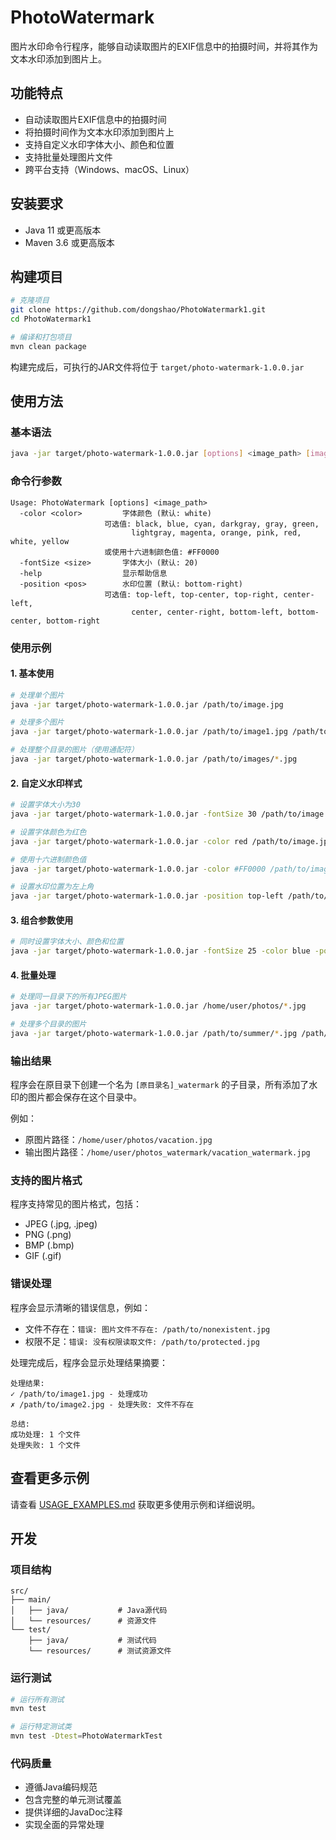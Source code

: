 # PhotoWatermark

图片水印命令行程序，能够自动读取图片的EXIF信息中的拍摄时间，并将其作为文本水印添加到图片上。

## 功能特点

- 自动读取图片EXIF信息中的拍摄时间
- 将拍摄时间作为文本水印添加到图片上
- 支持自定义水印字体大小、颜色和位置
- 支持批量处理图片文件
- 跨平台支持（Windows、macOS、Linux）

## 安装要求

- Java 11 或更高版本
- Maven 3.6 或更高版本

## 构建项目

```bash
# 克隆项目
git clone https://github.com/dongshao/PhotoWatermark1.git
cd PhotoWatermark1

# 编译和打包项目
mvn clean package
```

构建完成后，可执行的JAR文件将位于 `target/photo-watermark-1.0.0.jar`

## 使用方法

### 基本语法
```bash
java -jar target/photo-watermark-1.0.0.jar [options] <image_path> [image_path2] [image_path3] ...
```

### 命令行参数

```
Usage: PhotoWatermark [options] <image_path>
  -color <color>         字体颜色 (默认: white)
                     可选值: black, blue, cyan, darkgray, gray, green,
                           lightgray, magenta, orange, pink, red, white, yellow
                     或使用十六进制颜色值: #FF0000
  -fontSize <size>       字体大小 (默认: 20)
  -help                  显示帮助信息
  -position <pos>        水印位置 (默认: bottom-right)
                     可选值: top-left, top-center, top-right, center-left,
                           center, center-right, bottom-left, bottom-center, bottom-right
```

### 使用示例

#### 1. 基本使用
```bash
# 处理单个图片
java -jar target/photo-watermark-1.0.0.jar /path/to/image.jpg

# 处理多个图片
java -jar target/photo-watermark-1.0.0.jar /path/to/image1.jpg /path/to/image2.jpg /path/to/image3.jpg

# 处理整个目录的图片（使用通配符）
java -jar target/photo-watermark-1.0.0.jar /path/to/images/*.jpg
```

#### 2. 自定义水印样式
```bash
# 设置字体大小为30
java -jar target/photo-watermark-1.0.0.jar -fontSize 30 /path/to/image.jpg

# 设置字体颜色为红色
java -jar target/photo-watermark-1.0.0.jar -color red /path/to/image.jpg

# 使用十六进制颜色值
java -jar target/photo-watermark-1.0.0.jar -color #FF0000 /path/to/image.jpg

# 设置水印位置为左上角
java -jar target/photo-watermark-1.0.0.jar -position top-left /path/to/image.jpg
```

#### 3. 组合参数使用
```bash
# 同时设置字体大小、颜色和位置
java -jar target/photo-watermark-1.0.0.jar -fontSize 25 -color blue -position top-left /path/to/image.jpg
```

#### 4. 批量处理
```bash
# 处理同一目录下的所有JPEG图片
java -jar target/photo-watermark-1.0.0.jar /home/user/photos/*.jpg

# 处理多个目录的图片
java -jar target/photo-watermark-1.0.0.jar /path/to/summer/*.jpg /path/to/winter/*.jpg
```

### 输出结果

程序会在原目录下创建一个名为 `[原目录名]_watermark` 的子目录，所有添加了水印的图片都会保存在这个目录中。

例如：
- 原图片路径：`/home/user/photos/vacation.jpg`
- 输出图片路径：`/home/user/photos_watermark/vacation_watermark.jpg`

### 支持的图片格式

程序支持常见的图片格式，包括：
- JPEG (.jpg, .jpeg)
- PNG (.png)
- BMP (.bmp)
- GIF (.gif)

### 错误处理

程序会显示清晰的错误信息，例如：
- 文件不存在：`错误: 图片文件不存在: /path/to/nonexistent.jpg`
- 权限不足：`错误: 没有权限读取文件: /path/to/protected.jpg`

处理完成后，程序会显示处理结果摘要：
```
处理结果:
✓ /path/to/image1.jpg - 处理成功
✗ /path/to/image2.jpg - 处理失败: 文件不存在

总结:
成功处理: 1 个文件
处理失败: 1 个文件
```

## 查看更多示例

请查看 [USAGE_EXAMPLES.md](USAGE_EXAMPLES.md) 获取更多使用示例和详细说明。

## 开发

### 项目结构

```
src/
├── main/
│   ├── java/           # Java源代码
│   └── resources/      # 资源文件
└── test/
    ├── java/           # 测试代码
    └── resources/      # 测试资源文件
```

### 运行测试

```bash
# 运行所有测试
mvn test

# 运行特定测试类
mvn test -Dtest=PhotoWatermarkTest
```

### 代码质量

- 遵循Java编码规范
- 包含完整的单元测试覆盖
- 提供详细的JavaDoc注释
- 实现全面的异常处理